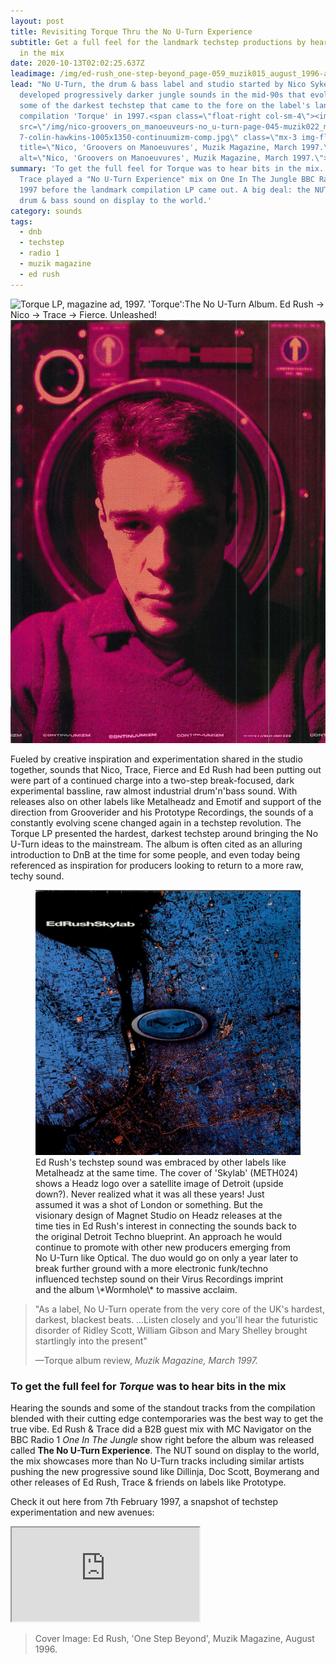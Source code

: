 ```yaml
---
layout: post
title: Revisiting Torque Thru the No U-Turn Experience
subtitle: Get a full feel for the landmark techstep productions by hearing bits
  in the mix
date: 2020-10-13T02:02:25.637Z
leadimage: /img/ed-rush_one-step-beyond_page-059_muzik015_august_1996-andrew-catlin-993x1350-continuumizm-comp.jpg
lead: "No U-Turn, the drum & bass label and studio started by Nico Sykes,
  developed progressively darker jungle sounds in the mid-90s that evolved into
  some of the darkest techstep that came to the fore on the label's landmark
  compilation 'Torque' in 1997.<span class=\"float-right col-sm-4\"><img
  src=\"/img/nico-groovers_on_manoeuveurs-no_u-turn-page-045-muzik022_march_199\
  7-colin-hawkins-1005x1350-continuumizm-comp.jpg\" class=\"mx-3 img-fluid\"
  title=\"Nico, 'Groovers on Manoeuvures', Muzik Magazine, March 1997.\"
  alt=\"Nico, 'Groovers on Manoeuvures', Muzik Magazine, March 1997.\"></span> "
summary: 'To get the full feel for Torque was to hear bits in the mix. Ed Rush &
  Trace played a "No U-Turn Experience" mix on One In The Jungle BBC Radio 1 in
  1997 before the landmark compilation LP came out. A big deal: the NUT techstep
  drum & bass sound on display to the world.'
category: sounds
tags:
  - dnb
  - techstep
  - radio 1
  - muzik magazine
  - ed rush
---
```

<img alt="Torque LP, magazine ad, 1997. 'Torque':The No U-Turn Album. Ed Rush -> Nico -> Trace -> Fierce. Unleashed!" src="/img/no-u-turn-torque-album-magazine-ad-crop-1275x1350-comp.jpg" title="Torque LP, magazine ad, 1997." class="mx-auto d-block">

<div class="float-right col-sm-4"><img src="/img/nico-groovers_on_manoeuveurs-no_u-turn-page-045-muzik022_march_1997-colin-hawkins-1005x1350-continuumizm-comp.jpg" class="mx-3 img-fluid" title="Nico, 'Groovers on Manoeuvures', Muzik Magazine, March 1997." alt="Nico, 'Groovers on Manoeuvures', Muzik Magazine, March 1997."></div> 

Fueled by creative inspiration and experimentation shared in the studio together, sounds that Nico, Trace, Fierce and Ed Rush had been putting out were part of a continued charge into a two-step break-focused, dark experimental bassline, raw almost industrial drum'n'bass sound. With releases also on other labels like Metalheadz and Emotif and support of the direction from Grooverider and his Prototype Recordings, the sounds of a constantly evolving scene changed again in a techstep revolution. The Torque LP presented the hardest, darkest techstep around bringing the No U-Turn ideas to the mainstream. The album is often cited as an alluring introduction to DnB at the time for some people, and even today being referenced as inspiration for producers looking to return to a more raw, techy sound.

<figure class="figure float-left">
  <img src="/img/ed-rush-skylab-metalheadz-HHVde-scan-69432-comp.jpg" class="figure-img img-fluid" alt="Ed Rush 'Skylab'">
  <figcaption class="figure-caption text-right">Ed Rush's techstep sound was embraced by other labels like Metalheadz at the same time. The cover of 'Skylab' (METH024) shows a Headz logo over a satellite image of Detroit (upside down?). Never realized what it was all these years! Just assumed it was a shot of London or something. But the visionary design of Magnet Studio on Headz releases at the time ties in Ed Rush's interest in connecting the sounds back to the original Detroit Techno blueprint. An approach he would continue to promote with other new producers emerging from No U-Turn like Optical. The duo would go on only a year later to break further ground with a more electronic funk/techno influenced techstep sound on their Virus Recordings imprint and the album \*Wormhole\* to massive acclaim.</figcaption>
</figure>


<blockquote class="blockquote w-50">
  <p class="mb-0">"As a label, No U-Turn operate from the very core of the UK's hardest, darkest, blackest beats. …Listen closely and you'll hear the futuristic disorder of Ridley Scott, William Gibson and Mary Shelley brought startlingly into the present"</p>
  <footer class="blockquote-footer">—Torque album review, <cite title="Source Title">Muzik Magazine, March 1997.</cite></footer>
</blockquote>

### To get the full feel for *Torque* was to hear bits in the mix 

Hearing the sounds and some of the standout tracks from the compilation blended with their cutting edge contemporaries was the best way to get the true vibe. Ed Rush & Trace did a B2B guest mix with MC Navigator on the BBC Radio 1 *One In The Jungle* show right before the album was released called **The No U-Turn Experience**. The NUT sound on display to the world, the mix showcases more than No U-Turn tracks including similar artists pushing the new progressive sound like Dillinja, Doc Scott, Boymerang and other releases of Ed Rush, Trace & friends on labels like Prototype. 

Check it out here from 7th February 1997, a snapshot of techstep experimentation and new avenues:

<div class="embed-responsive embed-responsive-16by9" style="max-height:208px;">
  <iframe class="embed-responsive-item" style="max-height:166px;" src="https://w.soundcloud.com/player/?url=https%3A//api.soundcloud.com/tracks/167749972&color=%23ff5500&auto_play=false&hide_related=false&show_comments=true&show_user=true&show_reposts=false&show_teaser=true" seamless></iframe>
</div>  

> Cover Image: Ed Rush, 'One Step Beyond', Muzik Magazine, August 1996.

